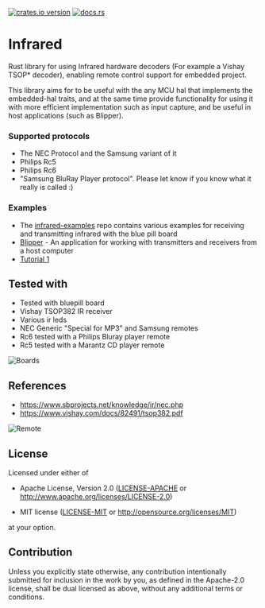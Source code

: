 [![crates.io version](https://meritbadge.herokuapp.com/infrared)](https://crates.io/crates/infrared)
[![docs.rs](https://docs.rs/infrared/badge.svg)](https://docs.rs/infrared)

# Infrared

Rust library for using Infrared hardware decoders (For example a Vishay TSOP* decoder),
enabling remote control support for embedded project.

This library aims for to be useful with the any MCU hal that implements the embedded-hal traits,
and at the same time provide functionality for using it with more efficient implementation
such as input capture, and be useful in host applications (such as Blipper).

### Supported protocols
 - The NEC Protocol and the Samsung variant of it
 - Philips Rc5
 - Philips Rc6
 - "Samsung BluRay Player protocol". Please let know if you know what it really is called :)

### Examples
 - The [infrared-examples](https://github.com/jkristell/infrared-examples) repo contains various examples for receiving and transmitting infrared with the
  blue pill board
 - [Blipper](https://github.com/jkristell/blipper) - An application for working
 with transmitters and receivers from a host computer
 - [Tutorial 1](https://jott.se/blog/infrared)
  
## Tested with
 - Tested with bluepill board
 - Vishay TSOP382 IR receiver
 - Various ir leds
 - NEC Generic "Special for MP3" and Samsung remotes
 - Rc6 tested with a Philips Bluray player remote
 - Rc5 tested with a Marantz CD player remote


![Boards](https://jott.se/txrx_setup.jpg)

## References

 * https://www.sbprojects.net/knowledge/ir/nec.php
 * https://www.vishay.com/docs/82491/tsop382.pdf

![Remote](https://jott.se/remote_small.jpg)
    
## License

Licensed under either of

- Apache License, Version 2.0 ([LICENSE-APACHE](LICENSE-APACHE) or
  http://www.apache.org/licenses/LICENSE-2.0)

- MIT license ([LICENSE-MIT](LICENSE-MIT) or http://opensource.org/licenses/MIT)

at your option.

## Contribution

Unless you explicitly state otherwise, any contribution intentionally
submitted for inclusion in the work by you, as defined in the Apache-2.0
license, shall be dual licensed as above, without any additional terms or
conditions.
